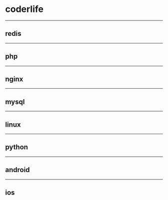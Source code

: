 # coderlife
---
## redis
---
## php
---
## nginx
---
## mysql
---
## linux
---
## python
---
## android
---
## ios
